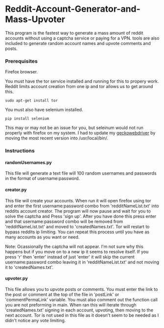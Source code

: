 # Reddit-Account-Generator-and-Mass-Upvoter

This program is the fastest way to generate a mass amount of reddit accounts without using a captcha service or paying for a VPN.
tools are also included to generate random account names and upvote comments and posts. 

### Prerequisites

Firefox browser.

You must have the tor service installed and running for this to propery work.  Reddit limits account creation from one ip and tor allows us to get around this.

```
sudo apt-get install tor
```

You must also have selenium installed.

```
pip install selenium
```
This may or may not be an issue for you, but seleinum would not run properly with firefox on my system.  I had to update my [geckowebdriver](https://github.com/mozilla/geckodriver/releases) by moving the most recent version into /usr/local/bin/.


### Instructions

#### randomUsernames.py

This file will generate a text file will 100 random usernames and passwords in the format of username:password.

#### creator.py

This file will create your accounts.  When run it will open firefox using tor and enter the first username:password combo from 'redditNameList.txt'
into reddits account creator.  The program will now pause and wait for you to solve the captcha and Press 'sign up'.  After you have done this
press enter and that username:password combo will be removed from 'redditNameList.txt' and moved to 'createdNames.txt'.  Tor will
restart to bypass reddits ip limiting.  You can repeat this process until you have as many accounts as you want or need.

Note: Ocassionally the captcha will not appear.  I'm not sure why this happens but if you move on to a new ip it seems to resolve itself.
If you press 'r' then 'enter' instead of just 'enter' it will skip the current username:password combo leaving it in 'redditNameList.txt'
and not moving it to 'createdNames.txt'.

#### upvoter.py

This file allows you to upvote posts or comments.  You must enter the link to the post or comment at the top of the file in 'postLink'
or 'commentPermaLink' variable.  You must also comment out the function call you are not preforming in main.  When ran this will
iterate through 'createdNames.txt' signing in each account, upvoting, then moving to the next account.  Tor is not used in this
file as it doesn't seem to be needed as I didn't notice any vote limiting.


